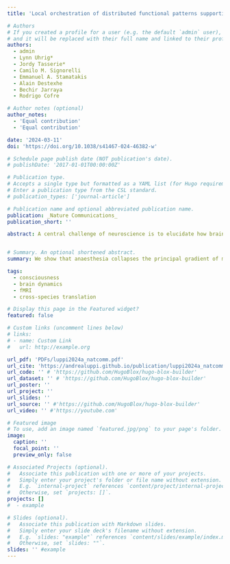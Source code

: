 ```yaml
---
title: 'Local orchestration of distributed functional patterns supporting loss and restoration of consciousness in the primate brain'

# Authors
# If you created a profile for a user (e.g. the default `admin` user), write the username (folder name) here
# and it will be replaced with their full name and linked to their profile.
authors:
  - admin
  - Lynn Uhrig*  
  - Jordy Tasserie*  
  - Camilo M. Signorelli  
  - Emmanuel A. Stamatakis  
  - Alain Destexhe  
  - Bechir Jarraya  
  - Rodrigo Cofre 

# Author notes (optional)
author_notes:
  - 'Equal contribution'
  - 'Equal contribution'

date: '2024-03-11'
doi: 'https://doi.org/10.1038/s41467-024-46382-w'

# Schedule page publish date (NOT publication's date).
# publishDate: '2017-01-01T00:00:00Z'

# Publication type.
# Accepts a single type but formatted as a YAML list (for Hugo requirements).
# Enter a publication type from the CSL standard.
# publication_types: ['journal-article']

# Publication name and optional abbreviated publication name.
publication: _Nature Communications_
publication_short: ''

abstract: A central challenge of neuroscience is to elucidate how brain function supports consciousness. Here, we combine the specificity of focal deep brain stimulation with fMRI coverage of the entire cortex, in awake and anaesthetised non-human primates. During propofol, sevoflurane, or ketamine anaesthesia, and subsequent restoration of responsiveness by electrical stimulation of the central thalamus, we investigate how loss of consciousness impacts distributed patterns of structure-function organisation across scales. We report that distributed brain activity under anaesthesia is increasingly constrained by brain structure across scales, coinciding with anaesthetic-induced collapse of multiple dimensions of hierarchical cortical organisation. These distributed signatures are observed across different anaesthetics, and they are reversed by electrical stimulation of the central thalamus, coinciding with recovery of behavioural markers of arousal. No such effects were observed upon stimulating the ventral lateral thalamus, demonstrating specificity. Overall, we identify consistent distributed signatures of consciousness that are orchestrated by specific thalamic nuclei.


# Summary. An optional shortened abstract.
summary: We show that anaesthesia collapses the principal gradient of macaque functional connectivity, which is restored upon re-awakening induced by thalamic deep-brain stimulation.

tags:
  - consciousness
  - brain dynamics
  - fMRI
  - cross-species translation

# Display this page in the Featured widget?
featured: false

# Custom links (uncomment lines below)
# links:
# - name: Custom Link
#   url: http://example.org

url_pdf: 'PDFs/luppi2024a_natcomm.pdf'
url_cite: 'https://andrealuppi.github.io/publication/luppi2024a_natcomm/cite.bib'
url_code: '' # 'https://github.com/HugoBlox/hugo-blox-builder'
url_dataset: '' # 'https://github.com/HugoBlox/hugo-blox-builder'
url_poster: ''
url_project: ''
url_slides: ''
url_source: '' #'https://github.com/HugoBlox/hugo-blox-builder'
url_video: '' #'https://youtube.com'

# Featured image
# To use, add an image named `featured.jpg/png` to your page's folder.
image:
  caption: ''
  focal_point: ''
  preview_only: false

# Associated Projects (optional).
#   Associate this publication with one or more of your projects.
#   Simply enter your project's folder or file name without extension.
#   E.g. `internal-project` references `content/project/internal-project/index.md`.
#   Otherwise, set `projects: []`.
projects: []
#  - example

# Slides (optional).
#   Associate this publication with Markdown slides.
#   Simply enter your slide deck's filename without extension.
#   E.g. `slides: "example"` references `content/slides/example/index.md`.
#   Otherwise, set `slides: ""`.
slides: '' #example
---
```


<!-- {{% callout note %}}
Click the _Cite_ button above to demo the feature to enable visitors to import publication metadata into their reference management software.
{{% /callout %}}

{{% callout note %}}
Create your slides in Markdown - click the _Slides_ button to check out the example.
{{% /callout %}}

Add the publication's **full text** or **supplementary notes** here. You can use rich formatting such as including [code, math, and images](https://docs.hugoblox.com/content/writing-markdown-latex/). -->
